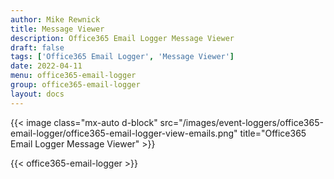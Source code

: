 ```yaml
---
author: Mike Rewnick
title: Message Viewer
description: Office365 Email Logger Message Viewer
draft: false
tags: ['Office365 Email Logger', 'Message Viewer']
date: 2022-04-11
menu: office365-email-logger
group: office365-email-logger
layout: docs
---
```


{{< image class="mx-auto d-block"  src="/images/event-loggers/office365-email-logger/office365-email-logger-view-emails.png" title="Office365 Email Logger Message Viewer" >}}

{{< office365-email-logger >}}
